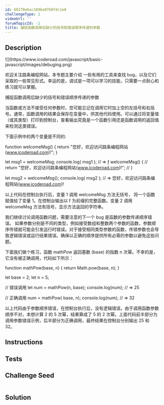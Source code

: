 ```yaml
---
id: 60270e6ac389be07b9fdc1e8
challengeType: 1
videoUrl: ''
forumTopicId: -1
title: 捕捉函数调用后缺少的括号和错误顺序传递的参数
---
```


## Description
<section id='description'>
![](https://www.icoderoad.com/javascript/basic-javascript/images/debuging.png)

欢迎关注路条编程网站，本专题主要介绍 一些有用的工具来查找 bug，以及它们采取的一些常见形式。幸运的是，调试是一项可以学习的技能，只需要一点耐心和练习就可以掌握。

捕捉函数调用后缺少的括号和错误顺序传递的参数

当函数或方法不接受任何参数时，您可能忘记在调用它时加上空的左括号和右括号。通常，函数调用的结果会保存在变量中，供其他代码使用。可以通过将变量值（或其类型）打印到控制台，查看输出究竟是一个函数引用还是函数调用的返回值来检测这类错误。

下面示例中的两个变量是不同的:

function welcomeMsg() {
  return "您好，欢迎访问路条编程网站(www.icoderoad.com)!";
}

let msg1 = welcomeMsg; 
console.log( msg1 );
// => ƒ welcomeMsg() {
//  	return "您好，欢迎访问路条编程网站(www.icoderoad.com)!";
//    }

let msg2 = welcomeMsg(); 
console.log( msg2 );
// => 您好，欢迎访问路条编程网站(www.icoderoad.com)!

以上代码在控制台执行后，变量 1 调用 welcomeMsg 方法无括号， 将一个函数赋值给了变量 1。在控制台输出以 f 为前缀的完整函数。变量 2 调用 welcomeMsg 方法有括号，显示方法返回的字符串。

我们继续讨论调用函数问题，需要注意的下一个 bug 是函数的参数传递顺序错误。 如果参数分别是不同的类型，例如接受数组和整数两个参数的函数，参数顺序传错就可能会引发运行时错误。对于接受相同类型参数的函数，传错参数也会导致逻辑错误或运行结果错误。确保以正确的顺序提供所有必需的参数以避免这些问题。

下面我们做个练习，函数 mathPow 返回基数 (base) 的指数 n 次幂。不幸的是，它没有被正确调用，代码如下所示：

function mathPow(base, n) {
  return Math.pow(base, n);
}

let base = 2;
let n = 5;

// 错误调用
let num = mathPow(n, base);
console.log(num);
// => 25

// 正确调用
num = mathPow( base, n);
console.log(num);
// => 32

以上代码由于参数顺序错误，在控制台执行后，没有逻辑错误。由于调用函数参数顺序不对，本想计算 2 的 5 次幂，结果算成了 5 的 2 次幂。上面代码前半部分为调用参数错误示例，后半部分为正确调用，最终结果在控制台分别输出 25 和 32。

</section>

## Instructions
<section id='instructions'>

</section>

## Tests
<section id='tests'>

</section>

## Challenge Seed
<section id='challengeSeed'>

<div id='js-seed'>

```js

```

</div>



</section>

## Solution
<section id='solution'>


</section>
